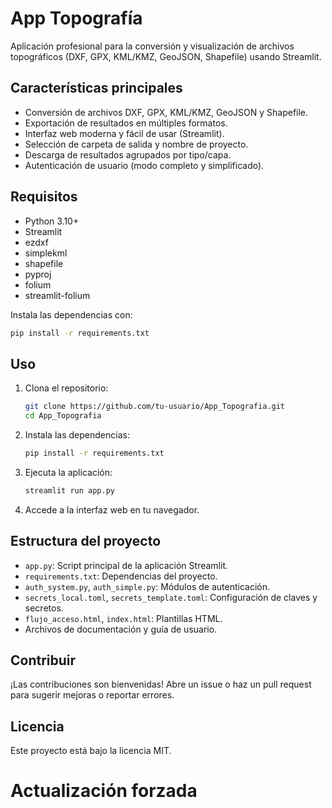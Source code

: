 # App Topografía

Aplicación profesional para la conversión y visualización de archivos topográficos (DXF, GPX, KML/KMZ, GeoJSON, Shapefile) usando Streamlit.

## Características principales
- Conversión de archivos DXF, GPX, KML/KMZ, GeoJSON y Shapefile.
- Exportación de resultados en múltiples formatos.
- Interfaz web moderna y fácil de usar (Streamlit).
- Selección de carpeta de salida y nombre de proyecto.
- Descarga de resultados agrupados por tipo/capa.
- Autenticación de usuario (modo completo y simplificado).

## Requisitos
- Python 3.10+
- Streamlit
- ezdxf
- simplekml
- shapefile
- pyproj
- folium
- streamlit-folium

Instala las dependencias con:
```bash
pip install -r requirements.txt
```

## Uso
1. Clona el repositorio:
   ```bash
   git clone https://github.com/tu-usuario/App_Topografia.git
   cd App_Topografia
   ```
2. Instala las dependencias:
   ```bash
   pip install -r requirements.txt
   ```
3. Ejecuta la aplicación:
   ```bash
   streamlit run app.py
   ```
4. Accede a la interfaz web en tu navegador.

## Estructura del proyecto
- `app.py`: Script principal de la aplicación Streamlit.
- `requirements.txt`: Dependencias del proyecto.
- `auth_system.py`, `auth_simple.py`: Módulos de autenticación.
- `secrets_local.toml`, `secrets_template.toml`: Configuración de claves y secretos.
- `flujo_acceso.html`, `index.html`: Plantillas HTML.
- Archivos de documentación y guía de usuario.

## Contribuir
¡Las contribuciones son bienvenidas! Abre un issue o haz un pull request para sugerir mejoras o reportar errores.

## Licencia
Este proyecto está bajo la licencia MIT.
# Actualización forzada
